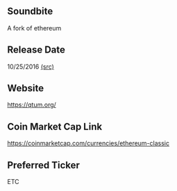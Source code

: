 ## Soundbite

A fork of ethereum

## Release Date

10/25/2016 [(src)](https://coinmarketcap.com/currencies/ethereum-classic)

## Website

https://qtum.org/

## Coin Market Cap Link

https://coinmarketcap.com/currencies/ethereum-classic

## Preferred Ticker

ETC

